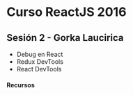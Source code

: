 # Curso ReactJS 2016

## Sesión 2 - Gorka Laucirica
- Debug en React
- Redux DevTools
- React DevTools


#### Recursos
